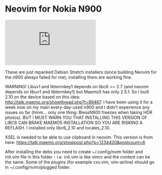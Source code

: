 # Neovim for Nokia N900

![alt text](https://talk.maemo.org/attachment.php?attachmentid=39752&stc=1&d=1518508056)

These are just repacked Debian Stretch installers (since building Neovim for the n900 always failed for me); installing them are working fine.

WARNING! Libuv1 and libtermkey1 depends on libc6 >= 2.7 (and neovim depends on libuv1 and libtermkey1) but Maemo5 has only 2.5.1. So I built 2.10 on the device based on this idea: http://talk.maemo.org/showthread.php?t=89467. I have been using it for a week now on my main every-day-used n900 and I didn't experience any issues so far (hmm... only one thing: BlessN900 freezes when taking HDR photos). BUT I MUST WARN YOU THAT INSTALLING THIS VERSION OF LIBC6 CAN BRAKE MAEMO5 INSTALLATION SO YOU ARE RISKING A REFLASH.
I installed only libc6_2.10 and locales_2.10.

XSEL is needed to be able to use clipboard in neovim. This version is from here: https://talk.maemo.org/showpost.php?p=1234420&postcount=6


After installing the debs you need to create ~/.config/nvim folder and init.vim file in this folder - i.e. init.vim is like vimrc and the content can be the same. Some of the plugins (for example csv.vim, vim-airline) should go in ~/.config/nvim/plugged folder.

